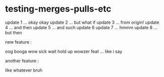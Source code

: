 # testing-merges-pulls-etc

update 1 ... okay okay
update 2 ... but what if
update 3 ... from origin!
update 4 ... and then
update 5 ... and such
update 6
update 7 ... hmmm
update 8 ... but then

new feature :

oog booga
wow sick
wait hold up
wowzer feat ... like i say

another feature : 

like whatever bruh


